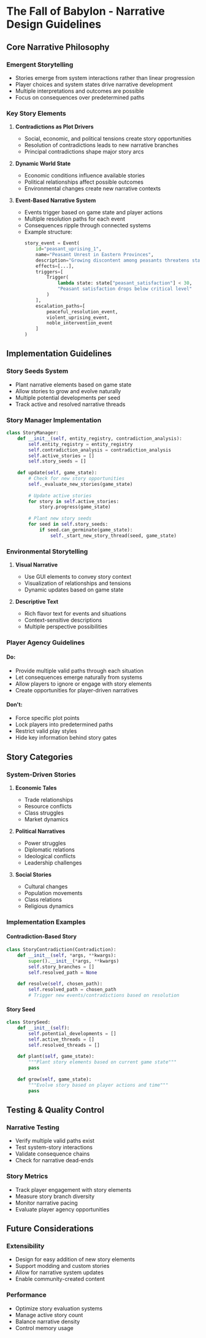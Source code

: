 # The Fall of Babylon - Narrative Design Guidelines

## Core Narrative Philosophy

### Emergent Storytelling
- Stories emerge from system interactions rather than linear progression
- Player choices and system states drive narrative development
- Multiple interpretations and outcomes are possible
- Focus on consequences over predetermined paths

### Key Story Elements
1. **Contradictions as Plot Drivers**
   - Social, economic, and political tensions create story opportunities
   - Resolution of contradictions leads to new narrative branches
   - Principal contradictions shape major story arcs

2. **Dynamic World State**
   - Economic conditions influence available stories
   - Political relationships affect possible outcomes
   - Environmental changes create new narrative contexts

3. **Event-Based Narrative System**
   - Events trigger based on game state and player actions
   - Multiple resolution paths for each event
   - Consequences ripple through connected systems
   - Example structure:
     ```python
     story_event = Event(
         id="peasant_uprising_1",
         name="Peasant Unrest in Eastern Provinces",
         description="Growing discontent among peasants threatens stability",
         effects=[...],
         triggers=[
             Trigger(
                 lambda state: state["peasant_satisfaction"] < 30,
                 "Peasant satisfaction drops below critical level"
             )
         ],
         escalation_paths=[
             peaceful_resolution_event,
             violent_uprising_event,
             noble_intervention_event
         ]
     )
     ```

## Implementation Guidelines

### Story Seeds System
- Plant narrative elements based on game state
- Allow stories to grow and evolve naturally
- Multiple potential developments per seed
- Track active and resolved narrative threads

### Story Manager Implementation
```python
class StoryManager:
    def __init__(self, entity_registry, contradiction_analysis):
        self.entity_registry = entity_registry
        self.contradiction_analysis = contradiction_analysis
        self.active_stories = []
        self.story_seeds = []
        
    def update(self, game_state):
        # Check for new story opportunities
        self._evaluate_new_stories(game_state)
        
        # Update active stories
        for story in self.active_stories:
            story.progress(game_state)
            
        # Plant new story seeds
        for seed in self.story_seeds:
            if seed.can_germinate(game_state):
                self._start_new_story_thread(seed, game_state)
```

### Environmental Storytelling
1. **Visual Narrative**
   - Use GUI elements to convey story context
   - Visualization of relationships and tensions
   - Dynamic updates based on game state

2. **Descriptive Text**
   - Rich flavor text for events and situations
   - Context-sensitive descriptions
   - Multiple perspective possibilities

### Player Agency Guidelines

#### Do:
- Provide multiple valid paths through each situation
- Let consequences emerge naturally from systems
- Allow players to ignore or engage with story elements
- Create opportunities for player-driven narratives

#### Don't:
- Force specific plot points
- Lock players into predetermined paths
- Restrict valid play styles
- Hide key information behind story gates

## Story Categories

### System-Driven Stories
1. **Economic Tales**
   - Trade relationships
   - Resource conflicts
   - Class struggles
   - Market dynamics

2. **Political Narratives**
   - Power struggles
   - Diplomatic relations
   - Ideological conflicts
   - Leadership challenges

3. **Social Stories**
   - Cultural changes
   - Population movements
   - Class relations
   - Religious dynamics

### Implementation Examples

#### Contradiction-Based Story
```python
class StoryContradiction(Contradiction):
    def __init__(self, *args, **kwargs):
        super().__init__(*args, **kwargs)
        self.story_branches = []
        self.resolved_path = None
    
    def resolve(self, chosen_path):
        self.resolved_path = chosen_path
        # Trigger new events/contradictions based on resolution
```

#### Story Seed
```python
class StorySeed:
    def __init__(self):
        self.potential_developments = []
        self.active_threads = []
        self.resolved_threads = []
    
    def plant(self, game_state):
        """Plant story elements based on current game state"""
        pass
    
    def grow(self, game_state):
        """Evolve story based on player actions and time"""
        pass
```

## Testing & Quality Control

### Narrative Testing
- Verify multiple valid paths exist
- Test system-story interactions
- Validate consequence chains
- Check for narrative dead-ends

### Story Metrics
- Track player engagement with story elements
- Measure story branch diversity
- Monitor narrative pacing
- Evaluate player agency opportunities

## Future Considerations

### Extensibility
- Design for easy addition of new story elements
- Support modding and custom stories
- Allow for narrative system updates
- Enable community-created content

### Performance
- Optimize story evaluation systems
- Manage active story count
- Balance narrative density
- Control memory usage
